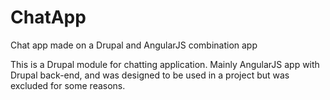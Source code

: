 # ChatApp
Chat app made on a Drupal and AngularJS combination app

This is a Drupal module for chatting application.
Mainly AngularJS app with Drupal back-end, and was designed to be used in a project but was excluded for some reasons.
